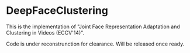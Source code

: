 # DeepFaceClustering

This is the implementation of "Joint Face Representation Adaptation and Clustering in Videos (ECCV'14)".

Code is under reconstrunction for clearance. Will be released once ready.
